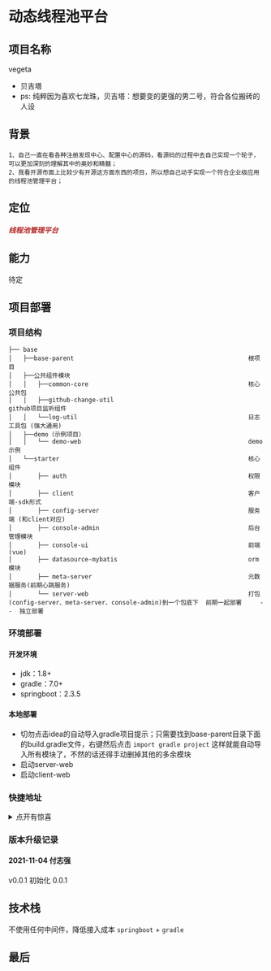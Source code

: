 # 动态线程池平台

## 项目名称

vegeta

- 贝吉塔
- ps:  纯粹因为喜欢七龙珠，贝吉塔：想要变的更强的男二号，符合各位搬砖的人设

## 背景

    1、自己一直在看各种注册发现中心、配置中心的源码，看源码的过程中去自己实现一个轮子，可以更加深刻的理解其中的奥妙和精髓；
    2、我看开源市面上比较少有开源这方面东西的项目，所以想自己动手实现一个符合企业级应用的线程池管理平台；

## 定位

<h5 style="color: firebrick">线程池管理平台</h5>

## 能力
待定


## 项目部署
### 项目结构

```
├── base
│   ├──base-parent                                                根项目
│   ├──公共组件模块
│   │   ├──common-core                                            核心公共包
│   │   ├──github-change-util                                     github项目监听组件
│   │   └──log-util                                               日志工具包 (强大通用)
│   ├──demo（示例项目）
│   │   └── demo-web                                              demo示例
│   └──starter                                                    核心组件
│       ├── auth                                                  权限模块
│       ├── client                                                客户端-sdk形式        
│       ├── config-server                                         服务端 (和client对应)
│       ├── console-admin                                         后台管理模块                                  
│       ├── console-ui                                            前端(vue)
│       ├── datasource-mybatis                                    orm模块
│       ├── meta-server                                           元数据服务(前期心跳服务)
│       └── server-web                                            打包 (config-server、meta-server、console-admin)到一个包底下  前期一起部署     --  独立部署
```

### 环境部署

#### 开发环境

- jdk：1.8+
- gradle：7.0+
- springboot：2.3.5

#### 本地部署

- 切勿点击idea的自动导入gradle项目提示；只需要找到base-parent目录下面的build.gradle文件，右键然后点击 `import gradle project`
  这样就能自动导入所有模块了，不然的话还得手动删掉其他的多余模块
- 启动server-web
- 启动client-web

### 快捷地址

<details>
<summary>点开有惊喜</summary>

* [`base-parent`](#base-parent)
* [`common-core`](#common-core)
* [`log-util`](#log-util)
* [`demo-web`](#demo-web)
* [`auth`](#auth)
* [`client`](#client)
* [`config-server`](#config-server)
* [`console-admin`](#console-admin)
* [`console-ui`](#console-ui)
* [`datasource-mybatis`](#datasource-mybatis)
* [`meta-server`](#meta-server)
* [`server-web`](#server-web)

</details>

### 版本升级记录

#### 2021-11-04 付志强

v0.0.1 初始化 0.0.1

## 技术栈

不使用任何中间件，降低接入成本
`springboot`  + `gradle`

## 最后
